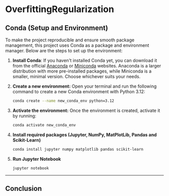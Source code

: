 # OverfittingRegularization




## Conda (Setup and Environment)

To make the project reproducible and ensure smooth package management, this project uses Conda as a package and environment manager. Below are the steps to set up the environment:


1. **Install Conda**:
If you haven't installed Conda yet, you can download it from the official [Anaconda](https://www.anaconda.com/products/individual) or [Miniconda](https://docs.conda.io/en/latest/miniconda.html) websites. Anaconda is a larger distribution with more pre-installed packages, while Miniconda is a smaller, minimal version. Choose whichever suits your needs.

2. **Create a new environment:** Open your terminal and run the following command to create a new Conda environment with Python 3.12:

    ```bash
    conda create --name new_conda_env python=3.12
    ```

3. **Activate the environment:** Once the environment is created, activate it by running:

    ```bash
    conda activate new_conda_env
    ```

4. **Install required packages (Jupyter, NumPy, MatPlotLib, Pandas and Scikit-Learn)**

    ```bash
    conda install jupyter numpy matplotlib pandas scikit-learn
    ```

5. **Run Jupyter Notebook**

    ```bash
    jupyter notebook
    ```

***
## Conclusion